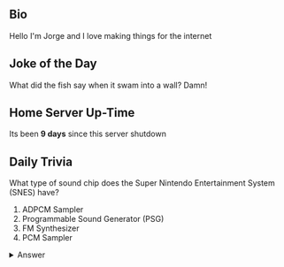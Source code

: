 ## Bio

Hello I'm Jorge and I love making things for the internet

## Joke of the Day

What did the fish say when it swam into a wall? Damn!

## Home Server Up-Time

Its been **9 days** since this server shutdown


## Daily Trivia

What type of sound chip does the Super Nintendo Entertainment System (SNES) have?
 1. ADPCM Sampler
 2. Programmable Sound Generator (PSG)
 3. FM Synthesizer
 4. PCM Sampler

<details>
  <summary>Answer</summary>
  ADPCM Sampler
</details>

